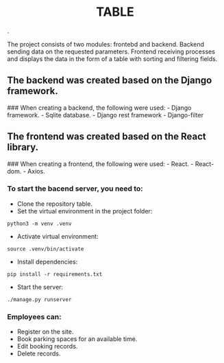 <h1 align="center">TABLE</h1>.

The project consists of two modules: frontebd and backend.
Backend sending data on the requested parameters.
Frontend receiving processes and displays the data in the form of a table with sorting and filtering fields.

<h2>The backend was created based on the Django framework.</h2>
### When creating a backend, the following were used:
- Django framework.
- Sqlite database.
- Django rest framework
- Django-filter

<h2>The frontend was created based on the React library.</h2>
### When creating a frontend, the following were used:
- React.
- React-dom.
- Axios.

### To start the bacend server, you need to:
- Clone the repository table.
- Set the virtual environment in the project folder:
```
python3 -m venv .venv
```
- Activate virtual environment:
```
source .venv/bin/activate
```
- Install dependencies:
```
pip install -r requirements.txt
```
- Start the server:
```
./manage.py runserver
```
### Employees can:
- Register on the site.
- Book parking spaces for an available time.
- Edit booking records.
- Delete records.




